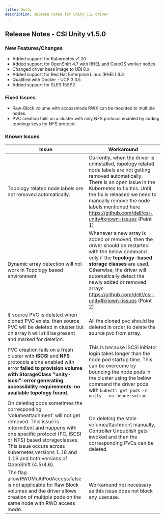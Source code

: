 ```yaml
---
title: Unity
description: Release notes for Unity CSI driver
---
```


## Release Notes - CSI Unity v1.5.0

### New Features/Changes
- Added support for Kubernetes v1.20
- Added support for OpenShift 4.7 with RHEL and CoreOS worker nodes
- Changed driver base image to UBI 8.x
- Added support for Red Hat Enterprise Linux (RHEL) 8.3
- Qualified with Docker - UCP 3.3.5
- Added support for SLES 15SP2

### Fixed Issues
- Raw-Block volume with accessmode RWX can be mounted to multiple nodes.
- PVC creation fails on a cluster with only NFS protocol enabled by adding topology keys for NFS protocol.

### Known Issues

| Issue                                                        | Workaround                                                   |
| ------------------------------------------------------------ | ------------------------------------------------------------ |
| Topology related node labels are not removed automatically.  | Currently, when the driver is uninstalled, topology related node labels are not getting removed automatically. There is an open issue in the Kubernetes to fix this. Until the fix is released we need to manually remove the node labels mentioned here https://github.com/dell/csi-unity#known-issues (Point 1) |
| Dynamic array detection will not work in Topology based environment | Whenever a new array is added or removed, then the driver should be restarted with the below command only if the **topology-based storage classes** are used. Otherwise, the driver will automatically detect the newly added or removed arrays https://github.com/dell//csi-unity#known-issues (Point 2) |
| If source PVC is deleted when cloned PVC exists, then source PVC will be deleted in cluster but on array it will still be present and marked for deletion. | All the cloned pvc should be deleted in order to delete the source pvc from array. |
| PVC creation fails on a fresh cluster with **iSCSI** and **NFS** protocols alone enabled with error **failed to provision volume with StorageClass "unity-iscsi": error generating accessibility requirements: no available topology found**. | This is because iSCSI initiator login takes longer than the node pod startup time. This can be overcome by bouncing the node pods in the cluster using the below command the driver pods with `kubectl get pods -n unity --no-headers=true` |
| On deleting pods sometimes the corresponding 'volumeattachment' will not get removed. This issue is intermittent and happens with one specific protocol (FC, iSCSI or NFS) based storageclasses. This issue occurs across kubernetes versions 1.18 and 1.19 and both versions of OpenShift (4.5/4.6).| On deleting the stale volumeattachment manually, Controller Unpublish gets invoked and then the corresponding PVCs can be deleted.|
| The flag allowRWOMultiPodAccess:false is not applicable for Raw Block volumes and the driver allows creation of multiple pods on the same node with RWO access mode. | Workaround not necessary as this issue does not block any usecase. |


